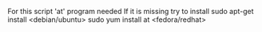 For this script 'at' program needed 
If it is missing try to install
sudo apt-get install <debian/ubuntu>
sudo yum install at <fedora/redhat>
